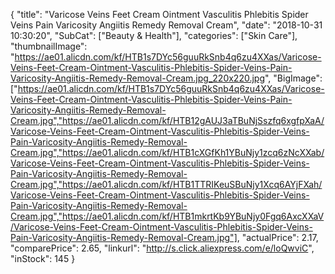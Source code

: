 {
	"title": "Varicose Veins Feet Cream Ointment Vasculitis Phlebitis Spider Veins Pain Varicosity Angiitis Remedy Removal Cream",
	"date": "2018-10-31 10:30:20",
	"SubCat": ["Beauty & Health"],
	"categories": ["Skin Care"],
	"thumbnailImage": "https://ae01.alicdn.com/kf/HTB1s7DYc56guuRkSnb4q6zu4XXas/Varicose-Veins-Feet-Cream-Ointment-Vasculitis-Phlebitis-Spider-Veins-Pain-Varicosity-Angiitis-Remedy-Removal-Cream.jpg_220x220.jpg",
	"BigImage": ["https://ae01.alicdn.com/kf/HTB1s7DYc56guuRkSnb4q6zu4XXas/Varicose-Veins-Feet-Cream-Ointment-Vasculitis-Phlebitis-Spider-Veins-Pain-Varicosity-Angiitis-Remedy-Removal-Cream.jpg","https://ae01.alicdn.com/kf/HTB12gAUJ3aTBuNjSszfq6xgfpXaA/Varicose-Veins-Feet-Cream-Ointment-Vasculitis-Phlebitis-Spider-Veins-Pain-Varicosity-Angiitis-Remedy-Removal-Cream.jpg","https://ae01.alicdn.com/kf/HTB1cXGfKh1YBuNjy1zcq6zNcXXab/Varicose-Veins-Feet-Cream-Ointment-Vasculitis-Phlebitis-Spider-Veins-Pain-Varicosity-Angiitis-Remedy-Removal-Cream.jpg","https://ae01.alicdn.com/kf/HTB1TTRIKeuSBuNjy1Xcq6AYjFXah/Varicose-Veins-Feet-Cream-Ointment-Vasculitis-Phlebitis-Spider-Veins-Pain-Varicosity-Angiitis-Remedy-Removal-Cream.jpg","https://ae01.alicdn.com/kf/HTB1mkrtKb9YBuNjy0Fgq6AxcXXaV/Varicose-Veins-Feet-Cream-Ointment-Vasculitis-Phlebitis-Spider-Veins-Pain-Varicosity-Angiitis-Remedy-Removal-Cream.jpg"],
	"actualPrice": 2.17,
	"comparePrice": 2.65,
	"linkurl": "http://s.click.aliexpress.com/e/loQwviC",
	"inStock": 145
}
